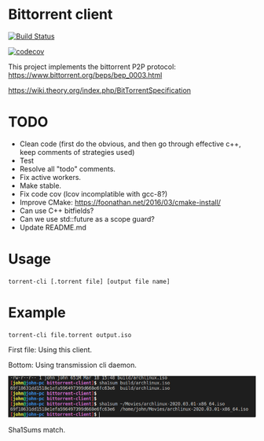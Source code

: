 # Bittorrent client
[![Build Status](https://travis-ci.org/Georgantas/bittorrent-client.svg?branch=master)](https://travis-ci.org/Georgantas/bittorrent-client)

[![codecov](https://codecov.io/gh/Georgantas/bittorrent-client/branch/master/graph/badge.svg)](https://codecov.io/gh/Georgantas/bittorrent-client)

This project implements the bittorrent P2P protocol: https://www.bittorrent.org/beps/bep_0003.html

https://wiki.theory.org/index.php/BitTorrentSpecification

# TODO
- Clean code (first do the obvious, and then go through effective c++, keep comments of strategies used)
- Test
- Resolve all "todo" comments.
- Fix active workers.
- Make stable.
- Fix code cov (lcov incomplatible with gcc-8?)
- Improve CMake: https://foonathan.net/2016/03/cmake-install/
- Can use C++ bitfields?
- Can we use std::future as a scope guard?
- Update README.md

# Usage
`torrent-cli [.torrent file] [output file name]`

# Example
`torrent-cli file.torrent output.iso`

First file: Using this client.

Bottom: Using transmission cli daemon.

![pic](pic.png)

Sha1Sums match.
